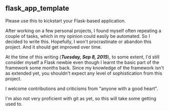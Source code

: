## flask_app_template
Please use this to kickstart your Flask-based application.  

After working on a few personal projects, I found myself often repeating a couple of tasks, which in my opinion could easily be automated. So I decided to write this. Hopefully, I won't procrastinate or abandon this project. And it should get improved over time.  

At the time of this writing (***Tuesday, Sep 8, 2015***), to some extent, I'd still consider myself a Flask newbie even though I learnt the basic part of the framework some months back. Since my knowledge of the framework isn't as extended yet, you shouldn't expect any level of sophistication from this project.  

I welcome contributions and criticisms from "anyone with a good heart".  

I'm also not very proficient with git as yet, so this will take some getting used to.  
